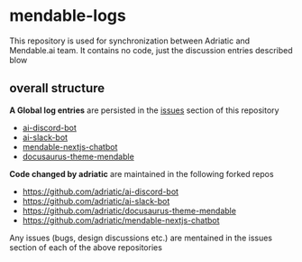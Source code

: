 # mendable-logs
This repository is used for synchronization between Adriatic and Mendable.ai team. It contains no code, just the discussion entries described blow

## overall structure

**A Global log entries** are persisted in the [issues](https://github.com/adriatic/mendable-logs/issues) section of this repository

- [ai-discord-bot](https://github.com/adriatic/mendable-logs/issues/1)
- [ai-slack-bot ](https://github.com/adriatic/mendable-logs/issues/5)
- [mendable-nextjs-chatbot](https://github.com/adriatic/mendable-logs/issues/3)
- [docusaurus-theme-mendable](https://github.com/adriatic/mendable-logs/issues/4)

**Code changed by adriatic** are maintained in the following forked repos

- https://github.com/adriatic/ai-discord-bot
- https://github.com/adriatic/ai-slack-bot
- https://github.com/adriatic/docusaurus-theme-mendable
- https://github.com/adriatic/mendable-nextjs-chatbot

Any issues (bugs, design discussions etc.) are mentained in the issues section of each of the above repositories
